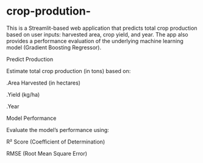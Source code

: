 # crop-prodution-
This is a Streamlit-based web application that predicts total crop production based on user inputs: harvested area, crop yield, and year. The app also provides a performance evaluation of the underlying machine learning model (Gradient Boosting Regressor).

Predict Production

Estimate total crop production (in tons) based on:

.Area Harvested (in hectares)

.Yield (kg/ha)

.Year

Model Performance

Evaluate the model’s performance using:

R² Score (Coefficient of Determination)

RMSE (Root Mean Square Error)

